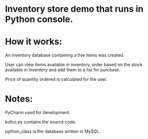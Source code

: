 # Inventory store demo that runs in Python console.

# How it works:
An inventory database containing a five items was created.

User can view items available in inventory, order based on the stock available in inventory and add them to a list for purchase.

Price of quantity ordered is calculated for the user.

# Notes:
PyCharm used for development.

kufco.py contains the source code.

python_class is the database written in MySQL.

